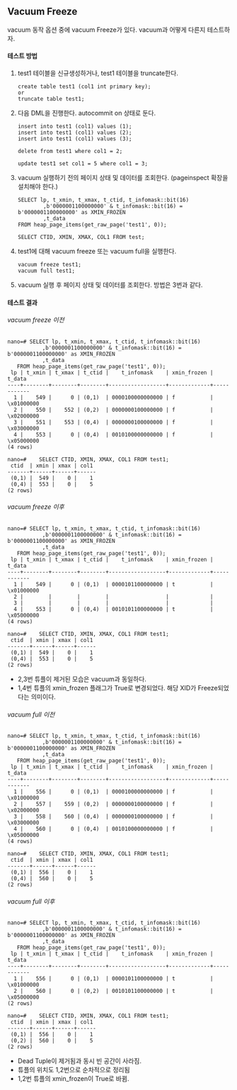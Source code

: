 ## Vacuum Freeze
vacuum 동작 옵션 중에 vacuum Freeze가 있다. vacuum과 어떻게 다른지 테스트하자.

#### 테스트 방법
1. test1 테이블을 신규생성하거나, test1 테이블을 truncate한다.
   ```
   create table test1 (col1 int primary key);
   or
   truncate table test1;
   ```
3. 다음 DML을 진행한다. autocommit on 상태로 둔다.
   ```
   insert into test1 (col1) values (1);
   insert into test1 (col1) values (2);
   insert into test1 (col1) values (3);

   delete from test1 where col1 = 2;

   update test1 set col1 = 5 where col1 = 3;
   ```
4. vacuum 실행하기 전의 페이지 상태 및 데이터를 조회한다. (pageinspect 확장을 설치해야 한다.)
   ```
   SELECT lp, t_xmin, t_xmax, t_ctid, t_infomask::bit(16)
           ,b'0000001100000000' & t_infomask::bit(16) = b'0000001100000000' as XMIN_FROZEN
           ,t_data
   FROM heap_page_items(get_raw_page('test1', 0));

   SELECT CTID, XMIN, XMAX, COL1 FROM test;
   ```
5. test1에 대해 vacuum freeze 또는 vacuum full을 실행한다.
   ```
   vacuum freeze test1;
   vacuum full test1;
   ```
6. vacuum 실행 후 페이지 상태 및 데이터를 조회한다. 방법은 3번과 같다.

#### 테스트 결과
###### vacuum freeze 이전
```
nano=# SELECT lp, t_xmin, t_xmax, t_ctid, t_infomask::bit(16)
           ,b'0000001100000000' & t_infomask::bit(16) = b'0000001100000000' as XMIN_FROZEN
           ,t_data
   FROM heap_page_items(get_raw_page('test1', 0));
 lp | t_xmin | t_xmax | t_ctid |    t_infomask    | xmin_frozen |   t_data
----+--------+--------+--------+------------------+-------------+------------
  1 |    549 |      0 | (0,1)  | 0000100000000000 | f           | \x01000000
  2 |    550 |    552 | (0,2)  | 0000000100000000 | f           | \x02000000
  3 |    551 |    553 | (0,4)  | 0000000100000000 | f           | \x03000000
  4 |    553 |      0 | (0,4)  | 0010100000000000 | f           | \x05000000
(4 rows)

nano=#    SELECT CTID, XMIN, XMAX, COL1 FROM test1;
 ctid  | xmin | xmax | col1
-------+------+------+------
 (0,1) |  549 |    0 |    1
 (0,4) |  553 |    0 |    5
(2 rows)
```


###### vacuum freeze 이후
```
nano=# SELECT lp, t_xmin, t_xmax, t_ctid, t_infomask::bit(16)
           ,b'0000001100000000' & t_infomask::bit(16) = b'0000001100000000' as XMIN_FROZEN
           ,t_data
   FROM heap_page_items(get_raw_page('test1', 0));
 lp | t_xmin | t_xmax | t_ctid |    t_infomask    | xmin_frozen |   t_data
----+--------+--------+--------+------------------+-------------+------------
  1 |    549 |      0 | (0,1)  | 0000101100000000 | t           | \x01000000
  2 |        |        |        |                  |             |
  3 |        |        |        |                  |             |
  4 |    553 |      0 | (0,4)  | 0010101100000000 | t           | \x05000000
(4 rows)

nano=#    SELECT CTID, XMIN, XMAX, COL1 FROM test1;
 ctid  | xmin | xmax | col1
-------+------+------+------
 (0,1) |  549 |    0 |    1
 (0,4) |  553 |    0 |    5
(2 rows)
```
- 2,3번 튜플이 제거된 모습은 vacuum과 동일하다.
- 1,4번 튜플의 xmin_frozen 플래그가 True로 변경되었다. 해당 XID가 Freeze되었다는 의미이다.

###### vacuum full 이전
```
nano=# SELECT lp, t_xmin, t_xmax, t_ctid, t_infomask::bit(16)
           ,b'0000001100000000' & t_infomask::bit(16) = b'0000001100000000' as XMIN_FROZEN
           ,t_data
   FROM heap_page_items(get_raw_page('test1', 0));
 lp | t_xmin | t_xmax | t_ctid |    t_infomask    | xmin_frozen |   t_data
----+--------+--------+--------+------------------+-------------+------------
  1 |    556 |      0 | (0,1)  | 0000100000000000 | f           | \x01000000
  2 |    557 |    559 | (0,2)  | 0000000100000000 | f           | \x02000000
  3 |    558 |    560 | (0,4)  | 0000000100000000 | f           | \x03000000
  4 |    560 |      0 | (0,4)  | 0010100000000000 | f           | \x05000000
(4 rows)

nano=#    SELECT CTID, XMIN, XMAX, COL1 FROM test1;
 ctid  | xmin | xmax | col1
-------+------+------+------
 (0,1) |  556 |    0 |    1
 (0,4) |  560 |    0 |    5
(2 rows)
```
###### vacuum full 이후
```
nano=# SELECT lp, t_xmin, t_xmax, t_ctid, t_infomask::bit(16)
           ,b'0000001100000000' & t_infomask::bit(16) = b'0000001100000000' as XMIN_FROZEN
           ,t_data
   FROM heap_page_items(get_raw_page('test1', 0));
 lp | t_xmin | t_xmax | t_ctid |    t_infomask    | xmin_frozen |   t_data
----+--------+--------+--------+------------------+-------------+------------
  1 |    556 |      0 | (0,1)  | 0000101100000000 | t           | \x01000000
  2 |    560 |      0 | (0,2)  | 0010101100000000 | t           | \x05000000
(2 rows)

nano=#    SELECT CTID, XMIN, XMAX, COL1 FROM test1;
 ctid  | xmin | xmax | col1
-------+------+------+------
 (0,1) |  556 |    0 |    1
 (0,2) |  560 |    0 |    5
(2 rows)
```
- Dead Tuple이 제거됨과 동시 빈 공간이 사라짐.
- 튜플의 위치도 1,2번으로 순차적으로 정리됨
- 1,2번 튜플의 xmin_frozen이 True로 바뀜.
